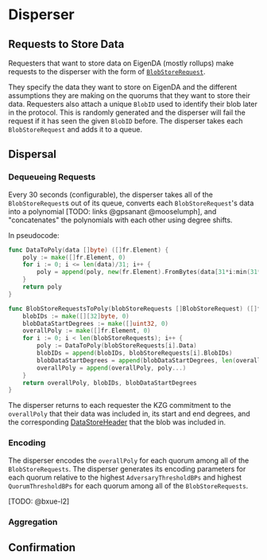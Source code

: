 # Disperser

## Requests to Store Data

Requesters that want to store data on EigenDA (mostly rollups) make requests to the disperser with the form of [`BlobStoreRequest`](./types.md#blobstorerequest).

They specify the data they want to store on EigenDA and the different assumptions they are making on the quorums that they want to store their data. Requesters also attach a unique `BlobID` used to identify their blob later in the protocol. This is randomly generated and the disperser will fail the request if it has seen the given `BlobID` before. The disperser takes each `BlobStoreRequest` and adds it to a queue.

## Dispersal

### Dequeueing Requests

Every 30 seconds (configurable), the disperser takes all of the `BlobStoreRequest`s out of its queue, converts each `BlobStoreRequest`'s data into a polynomial [TODO: links @gpsanant @mooselumph], and "concatenates" the polynomials with each other using degree shifts.

In pseudocode:
```go
func DataToPoly(data []byte) ([]fr.Element) {
    poly := make([]fr.Element, 0)
    for i := 0; i <= len(data)/31; i++ {
        poly = append(poly, new(fr.Element).FromBytes(data[31*i:min(31*(i+1), len(data))]))
    }
    return poly
}

func BlobStoreRequestsToPoly(blobStoreRequests []BlobStoreRequest) ([]fr.Element, [][32]byte, []uint32) {
    blobIDs := make([][32]byte, 0)
    blobDataStartDegrees := make([]uint32, 0)
    overallPoly := make([]fr.Element, 0)
    for i := 0; i < len(blobStoreRequests); i++ {
        poly := DataToPoly(blobStoreRequests[i].Data)
        blobIDs = append(blobIDs, blobStoreRequests[i].BlobIDs)
        blobDataStartDegrees = append(blobDataStartDegrees, len(overallPoly))
        overallPoly = append(overallPoly, poly...)
    }
    return overallPoly, blobIDs, blobDataStartDegrees
}
```
The disperser returns to each requester the KZG commitment to the `overallPoly` that their data was included in, its start and end degrees, and the corresponding [DataStoreHeader](../spec/types/node-types.md#datastoreheader) that the blob was included in.

### Encoding

The disperser encodes the `overallPoly` for each quorum among all of the `BlobStoreRequests`. The disperser generates its encoding parameters for each quorum relative to the highest `AdversaryThresholdBPs` and highest `QuorumThresholdBPs` for each quorum among all of the `BlobStoreRequests`.

[TODO: @bxue-l2]

### Aggregation

## Confirmation
